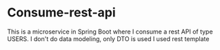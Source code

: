 # Consume-rest-api
This is a microservice in Spring Boot where I consume a rest API of type USERS.  I don't do data modeling, only DTO is used
I used rest template
